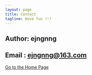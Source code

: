 ```yaml
---
layout: page
title: Contact
tagline: Have fun !!!
---
```


## Author: ejngnng


## Email : ejngnng@163.com









[Go to the Home Page](./)
